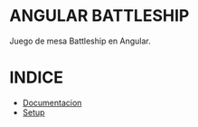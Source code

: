 # ANGULAR BATTLESHIP
Juego de mesa Battleship en Angular.

# INDICE
- [Documentacion](./documentation/WORKPLAN.md)
- [Setup](./battleship/README.md)
